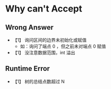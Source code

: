 # Why can't Accept

## Wrong Answer

- 【1】 询问区间的边界未初始化或赋值
  - 如：询问了端点 0 ，但之前未对端点 0 赋值
- 【1】 没注意数据范围，int 溢出

## Runtime Error

- 【1】 树的总结点数超过 N

